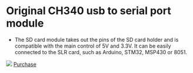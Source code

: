 # Original CH340 usb to serial port module



- The SD card module takes out the pins of the SD card holder and is compatible with the main control of 5V and 3.3V. It can be easily connected to the SLR card, such as Arduino, STM32, MSP430 or 8051.


![](http://heltec.cn/icon/shop.png) [Purchase](https://item.taobao.com/item.htm?spm=a1z10.1-c.w4004-17651532115.8.dd481d6fRGUngP&id=562927476152)

